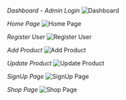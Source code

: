 *Dashboard - Admin Login*
![Dashboard](https://github.com/parmilan1998/next-zustand-ecommerce/assets/103124559/75f8e4ad-dfe1-4f78-b1c5-00aeefe23418)

*Home Page*
![Home Page](https://github.com/parmilan1998/next-zustand-ecommerce/assets/103124559/1231b78a-12bf-4f81-972f-b2f803958eb5)

*Register User*
![Register User](https://github.com/parmilan1998/next-zustand-ecommerce/assets/103124559/3a6c1abb-8e95-4ee0-bdb1-880e65c5339e)

*Add Product*
![Add Product](https://github.com/parmilan1998/next-zustand-ecommerce/assets/103124559/da16ddfb-f8d1-4312-927a-46fb625a7b6c)

*Update Product*
![Update Product](https://github.com/parmilan1998/next-zustand-ecommerce/assets/103124559/7e0fd02e-2fd0-41f7-9110-3ca502cf0973)

*SignUp Page*
![SignUp Page](https://github.com/parmilan1998/next-zustand-ecommerce/assets/103124559/1d8159c1-9a2d-49f4-bca6-f897faf7b132)

*Shop Page*
![Shop Page](https://github.com/parmilan1998/next-zustand-ecommerce/assets/103124559/6c774d7c-a626-4e00-b38d-387e26847685)


